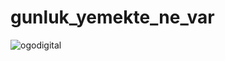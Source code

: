 # gunluk_yemekte_ne_var
![ogodigital](https://user-images.githubusercontent.com/59265591/129017058-b03559ac-4798-465f-8d22-ebf6d36c3fe4.png)

